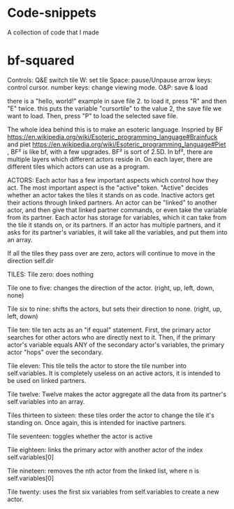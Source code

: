 # Code-snippets
A collection of code that I made

# bf-squared

Controls: 
Q&E switch tile
W: set tile
Space: pause/Unpause
arrow keys: control cursor.
number keys: change viewing mode. 
O&P: save & load

there is a "hello, world!" example in save file 2.
to load it, press "R" and then "E" twice. this puts the variable "cursortile" to the value 2, the save file we want to load. Then, press "P" to load the selected save file. 


The whole idea behind this is to make an esoteric language. Inspried by BF https://en.wikipedia.org/wiki/Esoteric_programming_language#Brainfuck and piet https://en.wikipedia.org/wiki/Esoteric_programming_language#Piet , BF² is like bf, with a few upgrades. BF² is sort of 2.5D. In bf², there are multiple layers which different actors reside in. On each layer, there are different tiles which actors can use as a program. 

ACTORS:
Each actor has a few important aspects which control how they act. The most important aspect is the "active" token. "Active" decides whether an actor takes the tiles it stands on as code. Inactive actors get their actions through linked partners. An actor can be "linked" to another actor, and then give that linked partner commands, or even take the variable from its partner. Each actor has storage for variables, which it can take from the tile it stands on, or its partners. If an actor has multiple partners, and it asks for its partner's variables, it will take all the variables, and put them into an array. 

If all the tiles they pass over are zero, actors will continue to move in the direction self.dir

TILES:
Tile zero: does nothing

Tile one to five: changes the direction of the actor. (right, up, left, down, none)

Tile six to nine: shifts the actors, but sets their direction to none. (right, up, left, down)

Tile ten: tile ten acts as an "if equal" statement. First, the primary actor searches for other actors who are directly next to it. Then, if the primary actor's variable equals ANY of the secondary actor's variables, the primary actor "hops" over the secondary. 

Tile eleven: This tile tells the actor to store the tile number into self.variables. It is completely useless on an active actors, it is intended to be used on linked partners. 

Tile twelve: Twelve makes the actor aggregate all the data from its partner's self.variables into an array.

Tiles thirteen to sixteen: these tiles order the actor to change the tile it's standing on. Once again, this is intended for inactive partners. 

Tile seventeen: toggles whether the actor is active

Tile eighteen: links the primary actor with another actor of the index self.variables[0]

Tile nineteen: removes the nth actor from the linked list, where n is self.variables[0]

Tile twenty: uses the first six variables from self.variables to create a new actor. 
